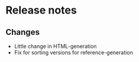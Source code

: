 # Release notes

## Changes

- Little change in HTML-generation
- Fix for sorting versions for reference-generation
